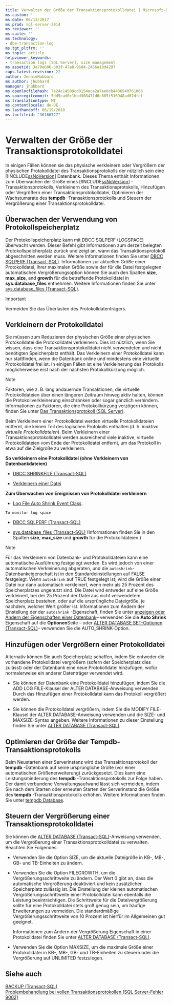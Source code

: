 ```yaml
---
title: Verwalten der Größe der Transaktionsprotokolldatei | Microsoft-Dokumentation
ms.custom: ''
ms.date: 06/13/2017
ms.prod: sql-server-2014
ms.reviewer: ''
ms.suite: ''
ms.technology:
- dbe-transaction-log
ms.tgt_pltfrm: ''
ms.topic: article
helpviewer_keywords:
- transaction logs [SQL Server], size management
ms.assetid: 3a70e606-303f-47a8-96d4-2456a18d4297
caps.latest.revision: 22
author: JennieHubbard
ms.author: jhubbard
manager: jhubbard
ms.openlocfilehash: 7e24c14509cd0154aca2a7ee0cb4486540761066
ms.sourcegitcommit: 5dd5cad0c1bbd308471d6c885f516948ad67dfcf
ms.translationtype: MT
ms.contentlocale: de-DE
ms.lasthandoff: 06/19/2018
ms.locfileid: "36160727"
---
```

# <a name="manage-the-size-of-the-transaction-log-file"></a>Verwalten der Größe der Transaktionsprotokolldatei
  In einigen Fällen können sie das physische verkleinern oder Vergrößern der physischen Protokolldatei des Transaktionsprotokolls der nützlich sein eine [!INCLUDE[ssNoVersion](../../includes/ssnoversion-md.md)] Datenbank. Dieses Thema enthält Informationen zum Überwachen der Größe eines [!INCLUDE[ssNoVersion](../../includes/ssnoversion-md.md)] -Transaktionsprotokolls, Verkleinern des Transaktionsprotokolls, Hinzufügen oder Vergrößern einer Transaktionsprotokolldatei, Optimieren der Wachstumsrate des **tempdb** -Transaktionsprotokolls und Steuern der Vergrößerung einer Transaktionsprotokolldatei.  
  
  
##  <a name="MonitorSpaceUse"></a> Überwachen der Verwendung von Protokollspeicherplatz  
 Der Protokollspeicherplatz kann mit DBCC SQLPERF (LOGSPACE) überwacht werden. Dieser Befehl gibt Informationen zum derzeit belegten Protokollspeicherplatz zurück und zeigt an, wann das Transaktionsprotokoll abgeschnitten werden muss. Weitere Informationen finden Sie unter [DBCC SQLPERF &#40;Transact-SQL&#41;](/sql/t-sql/database-console-commands/dbcc-sqlperf-transact-sql). Informationen zur aktuellen Größe einer Protokolldatei, ihrer maximalen Größe sowie der für die Datei festgelegten automatischen Vergrößerungsoption können Sie auch den Spalten **size**, **max_size**, and **growth** für die betreffende Protokolldatei in **sys.database_files** entnehmen. Weitere Informationen finden Sie unter [sys.database_files &#40;Transact-SQL&#41;](/sql/relational-databases/system-catalog-views/sys-database-files-transact-sql).  
  
> [!IMPORTANT]  
>  Vermeiden Sie das Überlasten des Protokolldatenträgers.  
  
  
##  <a name="ShrinkSize"></a> Verkleinern der Protokolldatei  
 Sie müssen zum Reduzieren der physischen Größe einer physischen Protokolldatei die Protokolldatei verkleinern. Dies ist nützlich, wenn Sie wissen, dass eine Transaktionsprotokolldatei nicht verwendeten und nicht benötigten Speicherplatz enthält. Das Verkleinern einer Protokolldatei kann nur stattfinden, wenn die Datenbank online und mindestens eine virtuelle Protokolldatei frei ist. In einigen Fällen ist eine Verkleinerung des Protokolls möglicherweise erst nach der nächsten Protokollkürzung möglich.  
  
> [!NOTE]  
>  Faktoren, wie z. B. lang andauernde Transaktionen, die virtuelle Protokolldateien über einen längeren Zeitraum hinweg aktiv halten, können die Protokollverkleinerung einschränken oder sogar gänzlich verhindern. Informationen zu Faktoren, die eine Protokollkürzung verzögern können, finden Sie unter [Das Transaktionsprotokoll &#40;SQL Server&#41;](the-transaction-log-sql-server.md).  
  
 Beim Verkleinern einer Protokolldatei werden virtuelle Protokolldateien entfernt, die keinen Teil des logischen Protokolls enthalten (d. h. *inaktive virtuelle Protokolldateien*). Beim Verkleinern einer Transaktionsprotokolldatei werden ausreichend viele inaktive, virtuelle Protokolldateien vom Ende der Protokolldatei entfernt, um das Protokoll in etwa auf die Zielgröße zu verkleinern.  
  
 **So verkleinern eine Protokolldatei (ohne Verkleinern von Datenbankdateien)**  
  
-   [DBCC SHRINKFILE &#40;Transact-SQL&#41;](/sql/t-sql/database-console-commands/dbcc-shrinkfile-transact-sql)  
  
-   [Verkleinern einer Datei](../databases/shrink-a-file.md)  
  
 **Zum Überwachen von Ereignissen von Protokolldatei verkleinern**  
  
-   [Log File Auto Shrink Event Class](../event-classes/log-file-auto-shrink-event-class.md).  
  
 `To monitor log space`  
  
-   [DBCC SQLPERF &#40;Transact-SQL&#41;](/sql/t-sql/database-console-commands/dbcc-sqlperf-transact-sql)  
  
-   [sys.database_files &#40;Transact-SQL&#41;](/sql/relational-databases/system-catalog-views/sys-database-files-transact-sql) (Informationen finden Sie in den Spalten **size**, **max_size** und **growth** für die Protokolldateien.)  
  
> [!NOTE]  
>  Für das Verkleinern von Datenbank- und Protokolldateien kann eine automatische Ausführung festgelegt werden. Es wird jedoch von einer automatischen Verkleinerung abgeraten, und die `autoshrink`-Datenbankeigenschaft ist in den Standardeinstellungen auf FALSE festgelegt. Wenn `autoshrink` auf TRUE festgelegt ist, wird die Größe einer Datei nur dann automatisch verkleinert, wenn mehr als 25 Prozent des Speicherplatzes ungenutzt sind. Die Datei wird entweder auf eine Größe verkleinert, bei der 25 Prozent der Datei aus nicht verwendetem Speicherplatz bestehen, oder auf die ursprüngliche Dateigröße, je nachdem, welcher Wert größer ist. Informationen zum Ändern der Einstellung der der `autoshrink` -Eigenschaft, finden Sie unter [anzeigen oder Ändern der Eigenschaften einer Datenbank](../databases/view-or-change-the-properties-of-a-database.md)– verwenden Sie die **Auto Shrink** Eigenschaft auf die **Optionen**Seite – oder [ALTER DATABASE SET-Optionen &#40;Transact-SQL&#41;](/sql/t-sql/statements/alter-database-transact-sql-set-options)– verwenden Sie die AUTO_SHRINK-Option.  
  
  
##  <a name="AddOrEnlarge"></a> Hinzufügen oder Vergrößern einer Protokolldatei  
 Alternativ können Sie auch Speicherplatz schaffen, indem Sie entweder die vorhandene Protokolldatei vergrößern (sofern der Speicherplatz dies zulässt) oder der Datenbank eine neue Protokolldatei hinzufügen, wofür normalerweise ein anderer Datenträger verwendet wird.  
  
-   Sie können der Datenbank eine Protokolldatei hinzufügen, indem Sie die ADD LOG FILE-Klausel der ALTER DATABASE-Anweisung verwenden. Durch das Hinzufügen einer Protokolldatei kann das Protokoll vergrößert werden.  
  
-   Sie können die Protokolldatei vergrößern, indem Sie die MODIFY FILE-Klausel der ALTER DATABASE-Anweisung verwenden und die SIZE- und MAXSIZE-Syntax angeben. Weitere Informationen zu dieser Einstellung finden Sie unter [ALTER DATABASE &#40;Transact-SQL&#41;](/sql/t-sql/statements/alter-database-transact-sql).  
  
  
##  <a name="tempdbOptimize"></a> Optimieren der Größe der Tempdb-Transaktionsprotokolls  
 Beim Neustarten einer Serverinstanz wird das Transaktionsprotokoll der **tempdb** -Datenbank auf seine ursprüngliche Größe (vor einer automatischen Größenerweiterung) zurückgesetzt. Dies kann eine Leistungsminderung des **tempdb** -Transaktionsprotokolls zur Folge haben. Der damit verbundene Verwaltungsaufwand lässt sich vermeiden, indem Sie nach dem Starten oder erneuten Starten der Serverinstanz die Größe des **tempdb** -Transaktionsprotokolls erhöhen. Weitere Informationen finden Sie unter [tempdb Database](../databases/tempdb-database.md).  
  
  
##  <a name="ControlGrowth"></a> Steuern der Vergrößerung einer Transaktionsprotokolldatei  
 Sie können die [ALTER DATABASE &#40;Transact-SQL&#41;](/sql/t-sql/statements/alter-database-transact-sql)-Anweisung verwenden, um die Vergrößerung einer Transaktionsprotokolldatei zu verwalten. Beachten Sie Folgendes:  
  
-   Verwenden Sie die Option SIZE, um die aktuelle Dateigröße in KB-, MB-, GB- und TB-Einheiten zu ändern.  
  
-   Verwenden Sie die Option FILEGROWTH, um die Vergrößerungsschrittweite zu ändern. Der Wert 0 gibt an, dass die automatische Vergrößerung deaktiviert und kein zusätzlicher Speicherplatz zulässig ist. Die Einstellung der kleinen automatischen Vergrößerungsschrittweite einer Protokolldatei kann ebenfalls die Leistung beeinträchtigen. Die Schrittweite für die Dateivergrößerung sollte für eine Protokolldatei stets groß genug sein, um häufige Erweiterungen zu vermeiden. Die standardmäßige Vergrößerungsschrittweite von 10 Prozent ist hierfür im Allgemeinen gut geeignet.  
  
     Informationen zum Ändern der Vergrößerung Eigenschaft in einer Protokolldatei finden Sie unter [ALTER DATABASE &#40;Transact-SQL&#41;](/sql/t-sql/statements/alter-database-transact-sql).  
  
-   Verwenden Sie die Option MAXSIZE, um die maximale Größe einer Protokolldatei in KB-, MB-, GB- und TB-Einheiten zu steuern oder die Vergrößerung auf UNLIMITED festzulegen.  
  
  
## <a name="see-also"></a>Siehe auch  
 [BACKUP &#40;Transact-SQL&#41;](/sql/t-sql/statements/backup-transact-sql)   
 [Problembehandlung bei vollen Transaktionsprotokollen &#40;SQL Server-Fehler 9002&#41;](troubleshoot-a-full-transaction-log-sql-server-error-9002.md)  
  
  

